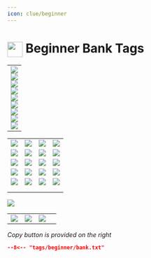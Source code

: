 ```yaml
---
icon: clue/beginner
---
```


# <img style="vertical-align:middle" src="https://oldschool.runescape.wiki/images/Clue_scroll_%28beginner%29_detail.png" width="35"> Beginner Bank Tags

<div class="main-container">
    <div class="left-container">
        <table class="equipment">
            <tbody>
                <tr>
                    <td>
                        <div class="equipment-div">
                        <div class="equipment-head equipment-blank">
                            <div class="equipment-plinkp"><a href="https://oldschool.runescape.wiki/w/Kandarin_headgear_4" title="Kandarin headgear 4"><img src="https://oldschool.runescape.wiki/images/Kandarin_headgear_4.png"></a></div>
                        </div>
                        <div class="equipment-cape equipment-blank">
                            <div class="equipment-plinkp"><a href="https://oldschool.runescape.wiki/w/Max_cape#Inventory" title="Max cape"><img src="https://oldschool.runescape.wiki/images/Max_cape.png"></a></div>
                        </div>
                        <div class="equipment-neck equipment-blank">
                            <div class="equipment-plinkp"><a href="https://oldschool.runescape.wiki/w/Amulet_of_eternal_glory" title="Amulet of eternal glory"><img src="https://oldschool.runescape.wiki/images/Amulet_of_eternal_glory.png"></a></div>
                        </div>
                        <div class="equipment-ammo">
                            <div class="equipment-plinkp"></div>
                        </div>
                        <div class="equipment-weapon equipment-blank">
                            <div class="equipment-plinkp"><a href="https://oldschool.runescape.wiki/w/Skull_sceptre" title="Skull sceptre"><img src="https://oldschool.runescape.wiki/images/Skull_sceptre.png"></a></div>
                        </div>
                        <div class="equipment-torso equipment-blank">
                            <div class="equipment-plinkp"><a href="https://oldschool.runescape.wiki/w/Graceful_top#Inventory" title="Graceful top"><img src="https://oldschool.runescape.wiki/images/Graceful_top.png"></a></div>
                        </div>
                        <div class="equipment-shield">
                            <div class="equipment-plinkp"></div>
                        </div>
                        <div class="equipment-legs equipment-blank">
                            <div class="equipment-plinkp"><a href="https://oldschool.runescape.wiki/w/Graceful_legs#Inventory" title="Graceful legs"><img src="https://oldschool.runescape.wiki/images/Graceful_legs.png"></a></div>
                        </div>
                        <div class="equipment-gloves equipment-blank">
                            <div class="equipment-plinkp"><a href="https://oldschool.runescape.wiki/w/Combat_bracelet#(4)" title="Combat bracelet"><img src="https://oldschool.runescape.wiki/images/Combat_bracelet.png"></a></div>
                        </div>
                        <div class="equipment-gloves">
                            <div class="equipment-plinkp"></div>
                        </div>
                        <div class="equipment-boots equipment-blank">
                            <div class="equipment-plinkp"><a href="https://oldschool.runescape.wiki/w/Graceful_boots#Inventory" title="Graceful boots"><img src="https://oldschool.runescape.wiki/images/Graceful_boots.png"></a></div>
                        </div>
                        <div class="equipment-ring equipment-blank">
                            <div class="equipment-plinkp"><a href="https://oldschool.runescape.wiki/w/Ring_of_wealth_(5)#(5)" title="Ring of wealth (5)"><img src="https://oldschool.runescape.wiki/images/Ring_of_wealth_%285%29.png"></a></div>
                        </div>
                        </div>
                    </td>
                </tr>
            </tbody>
        </table>
    </div>
    <div class="left-container">
        <table class="inventorytable">
            <tbody>
                <tr>
                    <td><a href="https://oldschool.runescape.wiki/w/Clue_scroll_(beginner)" title="Clue scroll (beginner)"><img src="https://oldschool.runescape.wiki/images/Clue_scroll_%28beginner%29.png"></a></td>
                    <td><a href="https://oldschool.runescape.wiki/w/Achievement_diary_cape_(t)" title="Achievement diary cape (t)"><img src="https://oldschool.runescape.wiki/images/Achievement_diary_cape_%28t%29.png"></a></td>
                    <td><a href="https://oldschool.runescape.wiki/w/Iron_dagger" title="Iron dagger"><img src="https://oldschool.runescape.wiki/images/Iron_dagger.png"></a></td>
                    <td><a href="https://oldschool.runescape.wiki/w/Leather_body" title="Leather body"><img src="https://oldschool.runescape.wiki/images/Leather_body.png"></a></td>
                </tr>
                <tr>
                    <td><a href="https://oldschool.runescape.wiki/w/Spade" title="Spade"><img src="https://oldschool.runescape.wiki/images/Spade.png"></a></td>
                    <td><a href="https://oldschool.runescape.wiki/w/Iron_ore" title="Iron ore"><img src="https://oldschool.runescape.wiki/images/Iron_ore.png"></a></td>
                    <td><a href="https://oldschool.runescape.wiki/w/Music_cape(t)" title="Music cape(t)"><img src="https://oldschool.runescape.wiki/images/Music_cape%28t%29.png"></a></td>
                    <td><a href="https://oldschool.runescape.wiki/w/Leather_chaps" title="Leather chaps"><img src="https://oldschool.runescape.wiki/images/Leather_chaps.png"></a></td>
                </tr>
                <tr>
                    <td><a href="https://oldschool.runescape.wiki/w/Trout" title="Trout"><img src="https://oldschool.runescape.wiki/images/Trout.png"></a></td>
                    <td><a href="https://oldschool.runescape.wiki/w/Necklace_of_passage" title="Necklace of passage"><img src="https://oldschool.runescape.wiki/images/Necklace_of_passage.png"></a></td>
                    <td><a href="https://oldschool.runescape.wiki/w/Skills_necklace" title="Skills necklace"><img src="https://oldschool.runescape.wiki/images/Skills_necklace.png"></a></td>
                    <td><a href="https://oldschool.runescape.wiki/w/Strange_device#Beginner" title="Strange device"><img src="https://oldschool.runescape.wiki/images/Strange_device_%28beginner%29.png"></a></td>
                </tr>
                <tr>
                    <td><a href="https://oldschool.runescape.wiki/w/Raw_trout" title="Raw trout"><img src="https://oldschool.runescape.wiki/images/Raw_trout.png"></a></td>
                    <td><a href="https://oldschool.runescape.wiki/w/Raw_herring" title="Raw herring"><img src="https://oldschool.runescape.wiki/images/Raw_herring.png"></a></td>
                    <td><a href="https://oldschool.runescape.wiki/w/Senntisten_teleport_(tablet)" title="Senntisten teleport (tablet)"><img src="https://oldschool.runescape.wiki/images/Senntisten_teleport_%28tablet%29.png"></a></td>
                    <td><a href="https://oldschool.runescape.wiki/w/Lassar_teleport_(tablet)" title="Lassar teleport (tablet)"><img src="https://oldschool.runescape.wiki/images/Lassar_teleport_%28tablet%29.png"></a></td>
                </tr>
                <tr>
                    <td><a href="https://oldschool.runescape.wiki/w/Pike" title="Pike"><img src="https://oldschool.runescape.wiki/images/Pike.png"></a></td>
                    <td><a href="https://oldschool.runescape.wiki/w/Ring_of_the_elements" title="Ring of the elements"><img src="https://oldschool.runescape.wiki/images/Ring_of_the_elements.png"></a></td>
                    <td><a href="https://oldschool.runescape.wiki/w/Draynor_manor_teleport_(tablet)" title="Draynor manor teleport (tablet)"><img src="https://oldschool.runescape.wiki/images/Draynor_manor_teleport_%28tablet%29.png"></a></td>
                    <td><a href="https://oldschool.runescape.wiki/w/Divine_rune_pouch" title="Divine rune pouch"><img src="https://oldschool.runescape.wiki/images/Divine_rune_pouch.png"></a></td>
                </tr>
                <tr>
                    <td></td>
                    <td></td>
                    <td></td>
                    <td></td>
                </tr>
                <tr>
                    <td></td>
                    <td></td>
                    <td></td>
                    <td></td>
                </tr>
            </tbody>
        </table>
    </div>
    <div class="right-container">
        <div class="half-container-top">
            <img class="icon" src="https://oldschool.runescape.wiki/images/Spellbook.png" />
        </div>
        <div class="half-container-bottom">
            <table class="runepouchtable">
                <tbody>
                    <tr>
                        <td><a href="https://oldschool.runescape.wiki/w/Law_rune" title="Law rune"><img src="https://oldschool.runescape.wiki/images/Law_rune.png"></a></td>
                        <td class="middle-rune"><a href="https://oldschool.runescape.wiki/w/Dust_rune" title="Dust rune"><img src="https://oldschool.runescape.wiki/images/Dust_rune.png"></a></td>
                        <td><a href="https://oldschool.runescape.wiki/w/Steam_rune" title="Steam rune"><img src="https://oldschool.runescape.wiki/images/Steam_rune.png"></a></td>
                        <td></td>
                    </tr>
                </tbody>
            </table>
        </div>
    </div>
</div>

_Copy button is provided on the right_
``` json title=""
--8<-- "tags/beginner/bank.txt"
```